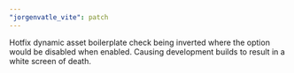 ```yaml
---
"jorgenvatle_vite": patch
---
```


Hotfix dynamic asset boilerplate check being inverted where the option would be disabled when enabled. Causing development builds to result in a white screen of death.
